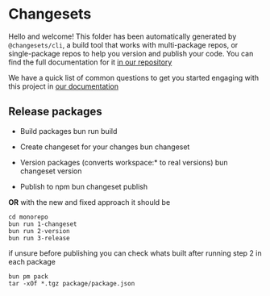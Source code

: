 # Changesets

Hello and welcome! This folder has been automatically generated by `@changesets/cli`, a build tool that works
with multi-package repos, or single-package repos to help you version and publish your code. You can
find the full documentation for it [in our repository](https://github.com/changesets/changesets)

We have a quick list of common questions to get you started engaging with this project in
[our documentation](https://github.com/changesets/changesets/blob/main/docs/common-questions.md)

## Release packages

- Build packages
  bun run build

- Create changeset for your changes
  bun changeset

- Version packages (converts workspace:\* to real versions)
  bun changeset version

- Publish to npm
  bun changeset publish

**OR** with the new and fixed approach it should be

```
cd monorepo
bun run 1-changeset
bun run 2-version
bun run 3-release
```

if unsure before publishing you can check whats built after running step 2 in each package

```
bun pm pack
tar -xOf *.tgz package/package.json
```

